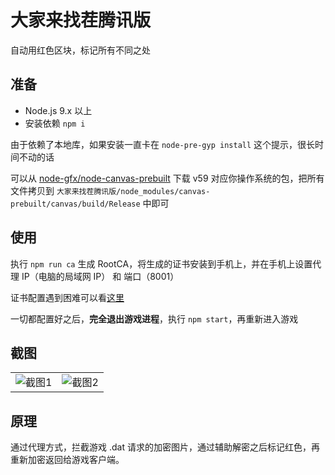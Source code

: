 # 大家来找茬腾讯版

自动用红色区块，标记所有不同之处

## 准备

- Node.js 9.x 以上
- 安装依赖 `npm i`

由于依赖了本地库，如果安装一直卡在 `node-pre-gyp install` 这个提示，很长时间不动的话

可以从 [node-gfx/node-canvas-prebuilt](https://github.com/node-gfx/node-canvas-prebuilt/releases/tag/v1.6.5-prerelease.1) 
下载 v59 对应你操作系统的包，把所有文件拷贝到 `大家来找茬腾讯版/node_modules/canvas-prebuilt/canvas/build/Release` 中即可

## 使用

执行 `npm run ca` 生成 RootCA，将生成的证书安装到手机上，并在手机上设置代理 IP（电脑的局域网 IP） 和 端口（8001）

证书配置遇到困难可以看[这里](http://anyproxy.io/cn/#%E8%AF%81%E4%B9%A6%E9%85%8D%E7%BD%AE)

一切都配置好之后，**完全退出游戏进程**，执行 `npm start`，再重新进入游戏

## 截图

<table>
  <tr>
    <td>
      <img src="https://user-images.githubusercontent.com/8413791/35481371-571a8a86-045d-11e8-8130-f235049dfcb1.png" alt="截图1">
    </td>
    <td>
      <img src="https://user-images.githubusercontent.com/8413791/35481552-db9222d0-0460-11e8-8ef4-70e270d2fafd.png" alt="截图2">
    </td>
  </tr>
</table>

## 原理

通过代理方式，拦截游戏 .dat 请求的加密图片，通过辅助解密之后标记红色，再重新加密返回给游戏客户端。
